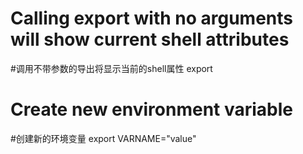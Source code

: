 # Calling export with no arguments will show current shell attributes
#调用不带参数的导出将显示当前的shell属性
export

# Create new environment variable
#创建新的环境变量
export VARNAME="value"
